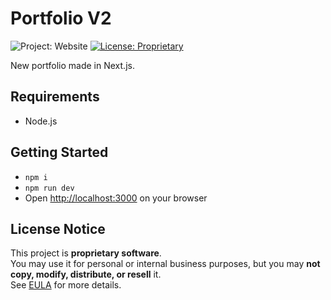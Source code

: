 # Portfolio V2

![Project: Website](https://img.shields.io/badge/project-website-blue.svg)
[![License: Proprietary](https://img.shields.io/badge/license-proprietary-red.svg)](EULA.md)
 
New portfolio made in Next.js.

## Requirements

* Node.js

## Getting Started
* `npm i`
* `npm run dev`
* Open [http://localhost:3000](http://localhost:3000) on your browser

## License Notice

This project is **proprietary software**.<br>
You may use it for personal or internal business purposes, but you may **not copy, modify, distribute, or resell** it.<br>
See [EULA](EULA.md) for more details.
